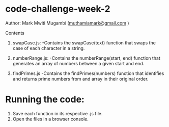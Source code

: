 # code-challenge-week-2
Author: Mark Mwiti Mugambi (muthamiamark@gmail.com )


Contents
1. swapCase.js:
-Contains the swapCase(text) function that swaps the case of each character in a string.

2. numberRange.js:
-Contains the numberRange(start, end) function that generates an array of numbers between a given start and end.

3. findPrimes.js 
-Contains the findPrimes(numbers) function that identifies and returns prime numbers from and array in their original order.

# Running the code:
1. Save each function in its respective .js file.
2. Open the files in a browser console.

